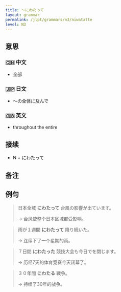 ```yaml
---
title: 〜にわたって
layout: grammar
permalink: /jlpt/grammars/n3/niwatatte
level: N3
---
```


## 意思

### 🇨🇳 中文

- 全部

### 🇯🇵 日文

- 〜の全体に及んで

### 🇬🇧 英文

- throughout the entire

## 接续

- N + にわたって

## 备注


## 例句

> 日本全域 **にわたって** 台風の影響が出ています。
>
> → 台风使整个日本区域都受影响。

> 雨が１週間 **にわたって** 降り続いた。
>
> → 连续下了一个星期的雨。

> ７日間 **にわたった** 競技大会も今日でを閉じます。
>
> → 历经7天的体育竞赛今天闭幕了。

> ３０年間 **にわたる** 戦争。
>
> → 持续了30年的战争。

